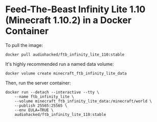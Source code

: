 # Feed-The-Beast Infinity Lite 1.10 (Minecraft 1.10.2) in a Docker Container
To pull the image:
```
docker pull audiohacked/ftb_infinity_lite_110:stable
```

It's highly recommended run a named data volume:
```
docker volume create minecraft_ftb_infinity_lite_data
```

Then, run the server container:
```
docker run --detach --interactive --tty \
    --name ftb_infinity_lite \
    --volume minecraft_ftb_infinity_lite_data:/minecraft/world \
    --publish 25565:25565 \
    --env EULA=TRUE \
    audiohacked/ftb_infinity_lite_110:stable
```

